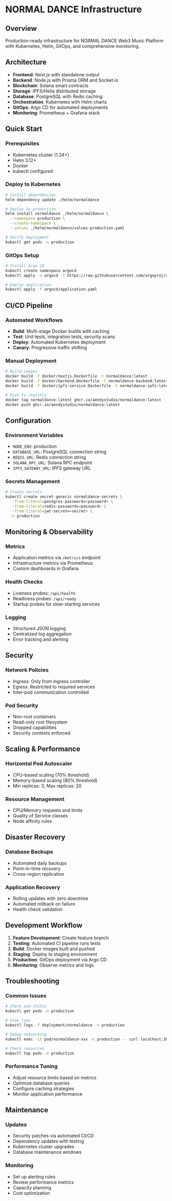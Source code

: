 # NORMAL DANCE Infrastructure

## Overview
Production-ready infrastructure for NORMAL DANCE Web3 Music Platform with Kubernetes, Helm, GitOps, and comprehensive monitoring.

## Architecture
- **Frontend**: Next.js with standalone output
- **Backend**: Node.js with Prisma ORM and Socket.io
- **Blockchain**: Solana smart contracts
- **Storage**: IPFS/Helia distributed storage
- **Database**: PostgreSQL with Redis caching
- **Orchestration**: Kubernetes with Helm charts
- **GitOps**: Argo CD for automated deployments
- **Monitoring**: Prometheus + Grafana stack

## Quick Start

### Prerequisites
- Kubernetes cluster (1.24+)
- Helm 3.12+
- Docker
- kubectl configured

### Deploy to Kubernetes
```bash
# Install dependencies
helm dependency update ./helm/normaldance

# Deploy to production
helm install normaldance ./helm/normaldance \
  --namespace production \
  --create-namespace \
  --values ./helm/normaldance/values-production.yaml

# Verify deployment
kubectl get pods -n production
```

### GitOps Setup
```bash
# Install Argo CD
kubectl create namespace argocd
kubectl apply -n argocd -f https://raw.githubusercontent.com/argoproj/argo-cd/stable/manifests/install.yaml

# Deploy application
kubectl apply -f argocd/application.yaml
```

## CI/CD Pipeline

### Automated Workflows
- **Build**: Multi-stage Docker builds with caching
- **Test**: Unit tests, integration tests, security scans
- **Deploy**: Automated Kubernetes deployment
- **Canary**: Progressive traffic shifting

### Manual Deployment
```bash
# Build images
docker build -f docker/nextjs.Dockerfile -t normaldance:latest .
docker build -f docker/backend.Dockerfile -t normaldance-backend:latest .
docker build -f docker/ipfs-service.Dockerfile -t normaldance-ipfs:latest .

# Push to registry
docker tag normaldance:latest ghcr.io/aendystudio/normaldance:latest
docker push ghcr.io/aendystudio/normaldance:latest
```

## Configuration

### Environment Variables
- `NODE_ENV`: production
- `DATABASE_URL`: PostgreSQL connection string
- `REDIS_URL`: Redis connection string
- `SOLANA_RPC_URL`: Solana RPC endpoint
- `IPFS_GATEWAY_URL`: IPFS gateway URL

### Secrets Management
```bash
# Create secrets
kubectl create secret generic normaldance-secrets \
  --from-literal=postgres-password=<password> \
  --from-literal=redis-password=<password> \
  --from-literal=jwt-secret=<secret> \
  -n production
```

## Monitoring & Observability

### Metrics
- Application metrics via `/metrics` endpoint
- Infrastructure metrics via Prometheus
- Custom dashboards in Grafana

### Health Checks
- Liveness probes: `/api/health`
- Readiness probes: `/api/ready`
- Startup probes for slow-starting services

### Logging
- Structured JSON logging
- Centralized log aggregation
- Error tracking and alerting

## Security

### Network Policies
- Ingress: Only from ingress controller
- Egress: Restricted to required services
- Inter-pod communication controlled

### Pod Security
- Non-root containers
- Read-only root filesystem
- Dropped capabilities
- Security contexts enforced

## Scaling & Performance

### Horizontal Pod Autoscaler
- CPU-based scaling (70% threshold)
- Memory-based scaling (80% threshold)
- Min replicas: 3, Max replicas: 20

### Resource Management
- CPU/Memory requests and limits
- Quality of Service classes
- Node affinity rules

## Disaster Recovery

### Database Backups
- Automated daily backups
- Point-in-time recovery
- Cross-region replication

### Application Recovery
- Rolling updates with zero downtime
- Automated rollback on failure
- Health check validation

## Development Workflow

1. **Feature Development**: Create feature branch
2. **Testing**: Automated CI pipeline runs tests
3. **Build**: Docker images built and pushed
4. **Staging**: Deploy to staging environment
5. **Production**: GitOps deployment via Argo CD
6. **Monitoring**: Observe metrics and logs

## Troubleshooting

### Common Issues
```bash
# Check pod status
kubectl get pods -n production

# View logs
kubectl logs -f deployment/normaldance -n production

# Debug networking
kubectl exec -it pod/normaldance-xxx -n production -- curl localhost:3000/api/health

# Check resources
kubectl top pods -n production
```

### Performance Tuning
- Adjust resource limits based on metrics
- Optimize database queries
- Configure caching strategies
- Monitor application performance

## Maintenance

### Updates
- Security patches via automated CI/CD
- Dependency updates with testing
- Kubernetes cluster upgrades
- Database maintenance windows

### Monitoring
- Set up alerting rules
- Review performance metrics
- Capacity planning
- Cost optimization